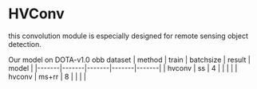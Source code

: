 # HVConv
this convolution module is especially designed for remote sensing object detection.

Our model on DOTA-v1.0 obb dataset
| method | train | batchsize | result | model |
|-------|-------|-------|-------|-------|
| hvconv | ss | 4 | | | |
| hvconv | ms+rr | 8 | | | |
